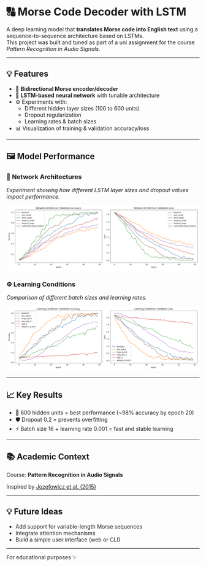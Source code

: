 # 🔠 Morse Code Decoder with LSTM

A deep learning model that **translates Morse code into English text** using a sequence-to-sequence architecture based on LSTMs.  
This project was built and tuned as part of a uni assignment for the course _Pattern Recognition in Audio Signals_.

---

## 💡 Features

- 🔁 **Bidirectional Morse encoder/decoder**
- 🧠 **LSTM-based neural network** with tunable architecture
- ⚙️ Experiments with:
  - Different hidden layer sizes (100 to 600 units)
  - Dropout regularization
  - Learning rates & batch sizes
- 📊 Visualization of training & validation accuracy/loss

---

## 🖼️ Model Performance

### 🧱 Network Architectures

_Experiment showing how different LSTM layer sizes and dropout values impact performance._

![Architecture Accuracy](architecture_results.png)

### ⚙️ Learning Conditions

_Comparison of different batch sizes and learning rates._

![Learning Accuracy](learning_conditions.png)

---

## 📈 Key Results

- 🧠 600 hidden units = best performance (~98% accuracy by epoch 20)
- 🛡 Dropout 0.2 = prevents overfitting
- ⚡ Batch size 16 + learning rate 0.001 = fast and stable learning

---

## 📚 Academic Context

Course: **Pattern Recognition in Audio Signals**  

Inspired by [Jozefowicz et al. (2015)](https://dl.acm.org/doi/10.5555/3045118.3045367)

---

## 💡 Future Ideas

- Add support for variable-length Morse sequences
- Integrate attention mechanisms
- Build a simple user interface (web or CLI)

---

For educational purposes ✨
